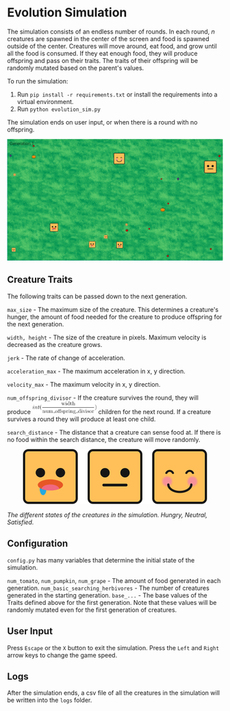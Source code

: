 # Evolution Simulation
The simulation consists of an endless number of rounds. In each round, *n* creatures are spawned in the center of the screen and food is spawned outside of the center. Creatures will move around, eat food, and grow until all the food is consumed. If they eat enough food, they will produce offspring and pass on their traits. The traits of their offspring will be randomly mutated based on the parent's values. 

To run the simulation:
1. Run `pip install -r requirements.txt` or install the requirements into a virtual environment.
2. Run `python evolution_sim.py`

The simulation ends on user input, or when there is a round with no offspring. 

<p align="center">
  <img src="./assets/screenshot_1.png">
 </p>

## Creature Traits

The following traits can be passed down to the next generation.

`max_size` - The maximum size of the creature. This determines a creature's hunger, the amount of food needed for the creature to produce offspring for the next generation.

`width, height` - The size of the creature in pixels. Maximum velocity is decreased as the creature grows. 

`jerk` - The rate of change of acceleration.

`acceleration_max` - The maximum acceleration in x, y direction. 

`velocity_max` - The maximum velocity in x, y direction. 

`num_offspring_divisor` - If the creature survives the round, they will produce <img src="./assets/equation_1.gif" width=150> children for the next round.  If a creature survives a round they will produce at least one child. 

`search_distance` - The distance that a creature can sense food at. If there is no food within the search distance, the creature will move randomly. 


<p align="center">
  <img src="./assets/creature_states.png" width = 430>


*The different states of the creatures in the simulation. Hungry, Neutral, Satisfied.*
 </p>

## Configuration 
`config.py` has many variables that determine the initial state of the simulation. 

`num_tomato`, `num_pumpkin`, `num_grape` - The amount of food generated in each generation. 
`num_basic_searching_herbivores` - The number of creatures generated in the starting generation. 
`base_...` - The base values of the Traits defined above for the first generation. Note that these values will be randomly mutated even for the first generation of creatures.

## User Input
Press `Escape` or the `X` button to exit the simulation. Press the `Left` and `Right` arrow keys to change the game speed. 

## Logs
After the simulation ends, a csv file of all the creatures in the simulation will be written into the `logs` folder. 
